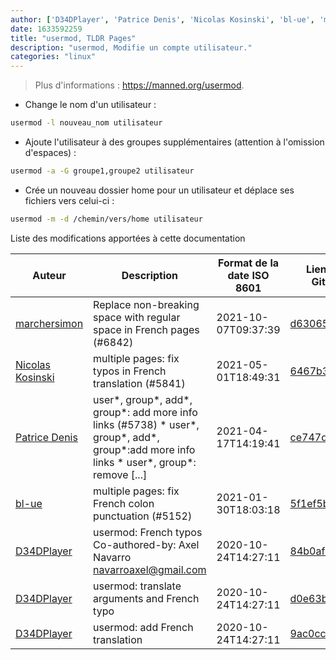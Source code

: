 ```yaml
---
author: ['D34DPlayer', 'Patrice Denis', 'Nicolas Kosinski', 'bl-ue', 'marchersimon']
date: 1633592259
title: "usermod, TLDR Pages"
description: "usermod, Modifie un compte utilisateur."
categories: "linux"
---
```

> Plus d'informations : <https://manned.org/usermod>.

- Change le nom d'un utilisateur :

```bash
usermod -l nouveau_nom utilisateur
```

- Ajoute l'utilisateur à des groupes supplémentaires (attention à l'omission d'espaces) :

```bash
usermod -a -G groupe1,groupe2 utilisateur
```

- Crée un nouveau dossier home pour un utilisateur et déplace ses fichiers vers celui-ci :

```bash
usermod -m -d /chemin/vers/home utilisateur
```
Liste des modifications apportées à cette documentation


Auteur | Description | Format de la date ISO 8601 | Lien vers GitHub
------|-----|-----|-----
[marchersimon](mailto:50295997+marchersimon@users.noreply.github.com) | Replace non-breaking space with regular space in French pages (#6842) | 2021-10-07T09:37:39 | [d63065b882e7](https://github.com/tldr-pages/tldr/commit/d63065b882e77c3d3361e76cfa7f28bf5415832e)
[Nicolas Kosinski](mailto:nicokosi@yahoo.com) | multiple pages: fix typos in French translation (#5841) | 2021-05-01T18:49:31 | [6467b39f66b4](https://github.com/tldr-pages/tldr/commit/6467b39f66b40110a64d13af20f1a7ab27380fa9)
[Patrice Denis](mailto:patrice.denis@gmail.com) | user*, group*, add*, group*: add more info links (#5738) * user*, group*, add*, group*:add more info links * user*, group*: remove [...] | 2021-04-17T14:19:41 | [ce747d2f46f4](https://github.com/tldr-pages/tldr/commit/ce747d2f46f40836209afcd06898073ddabbc520)
[bl-ue](mailto:54780737+bl-ue@users.noreply.github.com) | multiple pages: fix French colon punctuation (#5152) | 2021-01-30T18:03:18 | [5f1ef5bee7db](https://github.com/tldr-pages/tldr/commit/5f1ef5bee7dba1b2749d25e4d0a7be22c89cf8b4)
[D34DPlayer](mailto:58138378+D34DPlayer@users.noreply.github.com) | usermod: French typos Co-authored-by: Axel Navarro <navarroaxel@gmail.com> | 2020-10-24T14:27:11 | [84b0af700e01](https://github.com/tldr-pages/tldr/commit/84b0af700e01f9d37e41fe259b8115a7c604f3c9)
[D34DPlayer](mailto:d34dplayer@protonmail.com) | usermod: translate arguments and French typo | 2020-10-24T14:27:11 | [d0e63b0ec5e4](https://github.com/tldr-pages/tldr/commit/d0e63b0ec5e47c2c0d678a4654609f92316005f2)
[D34DPlayer](mailto:d34dplayer@protonmail.com) | usermod: add French translation | 2020-10-24T14:27:11 | [9ac0cc04cb44](https://github.com/tldr-pages/tldr/commit/9ac0cc04cb44ea0b468e9effab9711f74d08c56d)

